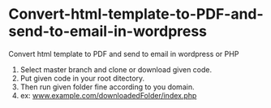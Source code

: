 # Convert-html-template-to-PDF-and-send-to-email-in-wordpress
Convert html template to PDF and send to email in wordpress or PHP
1. Select master branch and clone or download given code.
2. Put given code in your root ditectory.
3. Then run given folder fine according to you domain.
4. ex: www.example.com/downloadedFolder/index.php
